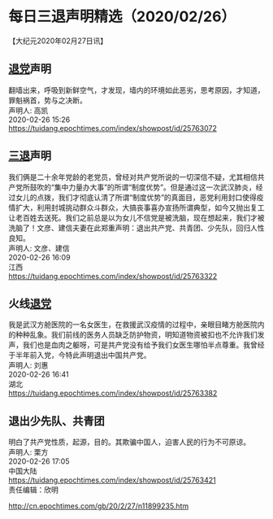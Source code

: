 # 每日三退声明精选（2020/02/26）
  
  
【大纪元2020年02月27日讯】  
## <a href="http://cn.epochtimes.com/gb/tag/%E9%80%80%E5%85%9A.html">退党</a>声明  
翻墙出来，呼吸到新鲜空气，才发现，墙内的环境如此恶劣，思考原因，才知道，罪魁祸首，势与之决断。  
声明人: 高凯  
2020-02-26 15:26  
https://tuidang.epochtimes.com/index/showpost/id/25763072  
## <a href="http://cn.epochtimes.com/gb/tag/%E4%B8%89%E9%80%80.html">三退</a>声明  
我们俩是二十余年党龄的老党员，曾经对共产党所说的一切深信不疑，尤其相信共产党所鼓吹的“集中力量办大事”的所谓“制度优势”。但是通过这一次武汉肺炎，经过女儿的点拨，我们才彻底认清了所谓“制度优势”的真面目，恶党利用封口使得疫情扩大，利用封城挑动群众斗群众，大搞丧事喜办宣扬所谓典型，如今又抛出复工让老百姓去送死。我们之前总是以为女儿不信党是被洗脑，现在想起来，我们才被洗脑了！文彦、建信夫妻在此郑重声明：退出共产党、共青团、少先队，回归人性良知。  
声明人: 文彦、建信  
2020-02-26 16:09  
江西  
https://tuidang.epochtimes.com/index/showpost/id/25763322  
## 火线<a href="http://cn.epochtimes.com/gb/tag/%E9%80%80%E5%85%9A.html">退党</a>  
我是武汉方舱医院的一名女医生，在救援武汉疫情的过程中，亲眼目睹方舱医院内的种种乱象。我们前线的医务人员缺乏防护物资，明知道物资被扣也不允许我们发声，我们也是血肉之躯呀，可是共产党没有给予我们女医生哪怕半点尊重。我曾经于半年前入党，今特此声明退出中国共产党。  
声明人: 刘惠  
2020-02-26 16:41  
湖北  
https://tuidang.epochtimes.com/index/showpost/id/25763382  
## 退出少先队、共青团  
明白了共产党性质，起源，目的。其欺骗中国人，迫害人民的行为不可原谅。  
声明人: 栗方  
2020-02-26 17:05  
中国大陆  
https://tuidang.epochtimes.com/index/showpost/id/25763421  
责任编辑：欣明  
  
  
  
http://cn.epochtimes.com/gb/20/2/27/n11899235.htm
